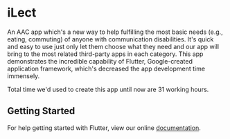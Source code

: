 # iLect

An AAC app which's a new way to help fulfilling the most basic needs (e.g., eating, commuting) of anyone with communication disabilities.
It's quick and easy to use just only let them choose what they need and our app will bring to the most related third-party apps in each category. This app demonstrates the incredible capability of Flutter, Google-created application framework, which's decreased the app development time immensely.

Total time we'd used to create this app until now are 31 working hours.

## Getting Started

For help getting started with Flutter, view our online
[documentation](https://flutter.io/).
